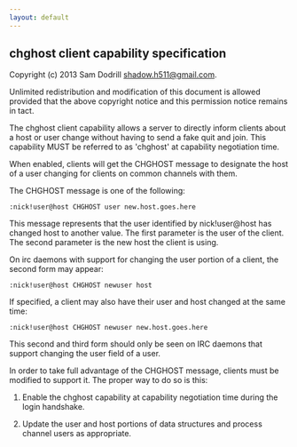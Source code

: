```yaml
---
layout: default
---
```


chghost client capability specification
---------------------------------------

Copyright (c) 2013 Sam Dodrill <shadow.h511@gmail.com>.

Unlimited redistribution and modification of this document is allowed
provided that the above copyright notice and this permission notice
remains in tact.

The chghost client capability allows a server to directly inform clients about a
host or user change without having to send a fake quit and join. This capability
MUST be referred to as 'chghost' at capability negotiation time.

When enabled, clients will get the CHGHOST message to designate the host of a
user changing for clients on common channels with them.

The CHGHOST message is one of the following:

    :nick!user@host CHGHOST user new.host.goes.here

This message represents that the user identified by nick!user@host has changed
host to another value. The first parameter is the user of the client. The
second parameter is the new host the client is using.

On irc daemons with support for changing the user portion of a client, the
second form may appear:

    :nick!user@host CHGHOST newuser host

If specified, a client may also have their user and host changed at the same
time:

    :nick!user@host CHGHOST newuser new.host.goes.here

This second and third form should only be seen on IRC daemons that support
changing the user field of a user.

In order to take full advantage of the CHGHOST message, clients must be modified
to support it. The proper way to do so is this:

1) Enable the chghost capability at capability negotiation time during the
   login handshake.

2) Update the user and host portions of data structures and process channel
   users as appropriate.

